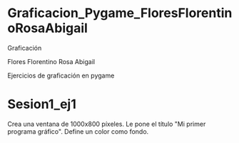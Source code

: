 # Graficacion_Pygame_FloresFlorentinoRosaAbigail

Graficación

Flores Florentino Rosa Abigail

Ejercicios de graficación en pygame

# Sesion1_ej1
Crea una ventana de 1000x800 píxeles.
Le pone el título "Mi primer programa gráfico".
Define un color como fondo.



